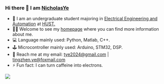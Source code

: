 <!-- ### Hi there 👋

**NicholasYe/NicholasYe** is a ✨ _special_ ✨ repository because its `README.md` (this file) appears on your GitHub profile.

Here are some ideas to get you started:

- 🔭 I’m currently working on ...
- 🌱 I’m currently learning ...
- 👯 I’m looking to collaborate on ...
- 🤔 I’m looking for help with ...
- 💬 Ask me about ...
- 📫 How to reach me: ...
- 😄 Pronouns: ...
- ⚡ Fun fact: ...

<img align="left" src="https://github-readme-stats.vercel.app/api/top-langs/?username=NicholasYe&layout=compact&count_private=true" />

--> 

### Hi there 👋 I am [NicholasYe](https://nicholasye.github.io/)

- 🏫 I am an undergraduate student majoring in [Electrical Engineering and Automation](http://english.seee.hust.edu.cn/) at [HUST.](http://english.hust.edu.cn/)  
- 👨‍🎓 Welcome to see my [homepage](https://nicholasye.github.io/) where you can find more information about me.
- 💻 Language mainly used: Python, Matlab, C++.
- 🕹️ Microcontroller mainly used: Arduino, STM32, DSP.
- 📧 Reach me at my email: [tye2024@gmail.com](mailto:tye2024@gmail.com) | [tingzhen.ye@foxmail.com](mailto:tingzhen.ye@foxmail.com)
- ⚡ Fun fact: I can turn caffeine into electrons.

<img align="left" src="https://github-readme-stats.vercel.app/api?username=NicholasYe&show_icons=true&count_private=true&hide=issues,contribs" />

<!-- &hide=javascript,html -->
